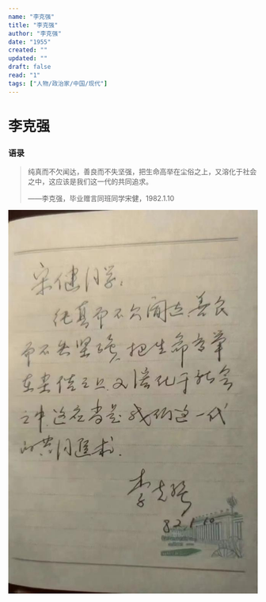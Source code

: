 ```yaml
---
name: "李克强"
title: "李克强"
author: "李克强"
date: "1955"
created: ""
updated: ""
draft: false
read: "1"
tags: ["人物/政治家/中国/现代"]
---
```


# 李克强

### 语录

> 纯真而不欠闻达，善良而不失坚强，把生命高举在尘俗之上，又溶化于社会之中，这应该是我们这一代的共同追求。
>
> ——李克强，毕业赠言同班同学宋健，1982.1.10

![](../images/li.jpg)
